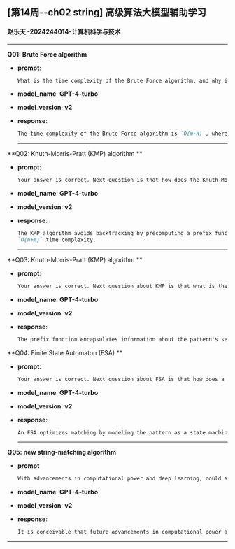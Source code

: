 

##  [第14周--ch02 string]	高级算法大模型辅助学习

#### 赵乐天 -2024244014-计算机科学与技术



---



**Q01: Brute Force algorithm**

- **prompt**:

  ```markdown
  What is the time complexity of the Brute Force algorithm, and why is it so high in the worst case?
  ```

- **model_name**:  **GPT-4-turbo**

- **model_version**: **v2**

- **response**:

  ```markdown
  The time complexity of the Brute Force algorithm is `O(m⋅n)`, where `m` is the length of the pattern and `n` is the length of the text. In the worst case, the algorithm must compare the pattern with the text starting at every possible position, leading to a high number of character comparisons, particularly when the text and pattern contain many repetitive characters.
  
  ```
  
  ---
  
  

**Q02: Knuth-Morris-Pratt (KMP) algorithm **

- **prompt**:

  ```markdown
  Your answer is correct. Next question is that how does the Knuth-Morris-Pratt (KMP) algorithm avoid backtracking in the text, achieving linear time complexity?
  ```

- **model_name**:  **GPT-4-turbo**

- **model_version**: **v2**

- **response**:

  ```markdown
  The KMP algorithm avoids backtracking by precomputing a prefix function (also known as the "failure function"), which indicates the length of the longest proper prefix of the pattern that is also a suffix. When a mismatch occurs, the algorithm uses the prefix function to determine how far the pattern can be shifted without rechecking previously matched characters. This eliminates redundant comparisons and ensures the algorithm processes each character of the text only once, achieving 
  `O(n+m)` time complexity.
  ```
  
  ---
  
  

**Q03: Knuth-Morris-Pratt (KMP) algorithm **

- **prompt**:

  ```markdown
  Your answer is correct. Next question about KMP is that what is the role of the prefix function in the KMP algorithm, and why is a fallback step necessary during its construction?
  ```

- **model_name**:  **GPT-4-turbo**

- **model_version**: **v2**

- **response**:

  ```markdown
  The prefix function encapsulates information about the pattern's self-overlapping structure, helping to determine the next possible starting position of the pattern after a mismatch. During its construction, fallback steps are necessary when a mismatch is encountered. These steps involve "falling back" to the next possible prefix length, using previously computed prefix function values. This ensures the prefix function accounts for all possible alignments efficiently without unnecessary comparisons.
  ```
  
  

**Q04: Finite State Automaton (FSA) **

- **prompt**:

  ```markdown
  Your answer is correct. Next question about FSA is that how does a Finite State Automaton (FSA) optimize matching efficiency in string matching?
  ```

- **model_name**:  **GPT-4-turbo**

- **model_version**: **v2**

- **response**:

  ```markdown
  An FSA optimizes matching by modeling the pattern as a state machine, where each state represents a prefix of the pattern. Transitions between states occur based on input characters. The FSA precomputes a transition function that defines the next state for each character at every state. During string matching, each character of the text is processed exactly once, and the automaton moves through states accordingly. If the accepting state is reached, a match is found. This eliminates the need for backtracking and ensures `O(n)` matching time.
  
  
  ```
  
  ---

**Q05:  new string-matching algorithm**

- **prompt**

  ```markdown
  With advancements in computational power and deep learning, could a new string-matching algorithm outperform traditional methods like KMP or suffix trees? If so, what principles might it use?
  ```

- **model_name**:  **GPT-4-turbo**

- **model_version**: **v2**

- **response**:

  ```markdown
  It is conceivable that future advancements in computational power and deep learning could lead to novel string-matching algorithms. Such algorithms might leverage neural networks to model patterns and text as embeddings in high-dimensional spaces, enabling approximate or exact matching through vector similarity measures. These methods could integrate reinforcement learning to optimize matching strategies dynamically. Additionally, quantum computing may introduce paradigms like Grover's algorithm, which could theoretically reduce the complexity of searching unsorted data. However, practical implementation and efficiency in real-world scenarios remain active areas of research.
  ```
  
  

---

